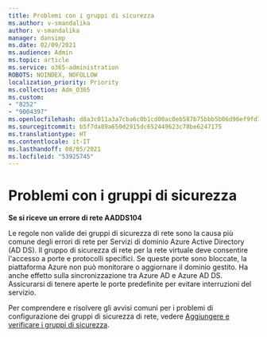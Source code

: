 ```yaml
---
title: Problemi con i gruppi di sicurezza
ms.author: v-smandalika
author: v-smandalika
manager: dansimp
ms.date: 02/09/2021
ms.audience: Admin
ms.topic: article
ms.service: o365-administration
ROBOTS: NOINDEX, NOFOLLOW
localization_priority: Priority
ms.collection: Adm_O365
ms.custom:
- "8252"
- "9004397"
ms.openlocfilehash: d8a3c011a3a7cba6c0b1cd00ac0eb587b75bbb5b06d96ef9fd75313734e74fd0
ms.sourcegitcommit: b5f7da89a650d2915dc652449623c78be6247175
ms.translationtype: HT
ms.contentlocale: it-IT
ms.lasthandoff: 08/05/2021
ms.locfileid: "53925745"
---
```

# <a name="issue-with-security-groups"></a>Problemi con i gruppi di sicurezza

**Se si riceve un errore di rete AADDS104**

Le regole non valide dei gruppi di sicurezza di rete sono la causa più comune degli errori di rete per Servizi di dominio Azure Active Directory (AD DS). Il gruppo di sicurezza di rete per la rete virtuale deve consentire l'accesso a porte e protocolli specifici. Se queste porte sono bloccate, la piattaforma Azure non può monitorare o aggiornare il dominio gestito. Ha anche effetto sulla sincronizzazione tra Azure AD e Azure AD DS. Assicurarsi di tenere aperte le porte predefinite per evitare interruzioni del servizio.

Per comprendere e risolvere gli avvisi comuni per i problemi di configurazione dei gruppi di sicurezza di rete, vedere [Aggiungere e verificare i gruppi di sicurezza](https://docs.microsoft.com/azure/active-directory-domain-services/alert-nsg#verify-and-edit-existing-security-rules).
